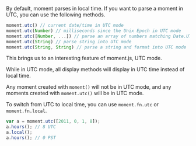 By default, moment parses in local time. If you want to parse a moment in UTC, you can use the following methods.

```javascript
moment.utc() // current date/time in UTC mode
moment.utc(Number) // milliseconds since the Unix Epoch in UTC mode
moment.utc([Number, ...]) // parse an array of numbers matching Date.UTC() parameters
moment.utc(String) // parse string into UTC mode
moment.utc(String, String) // parse a string and format into UTC mode
```

This brings us to an interesting feature of moment.js, UTC mode.

While in UTC mode, all display methods will display in UTC time instead of local time.

Any moment created with `moment()` will not be in UTC mode, and any moments created with `moment.utc()` will be in UTC mode.

To switch from UTC to local time, you can use `moment.fn.utc` or `moment.fn.local`.

```javascript
var a = moment.utc([2011, 0, 1, 8]);
a.hours(); // 8 UTC
a.local();
a.hours(); // 0 PST
```
